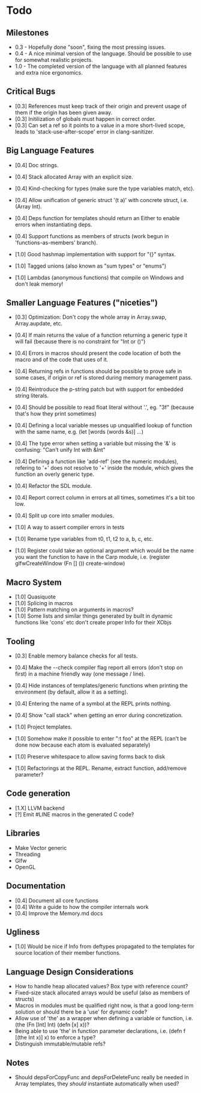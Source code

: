 # Todo

## Milestones
* 0.3 - Hopefully done "soon", fixing the most pressing issues.
* 0.4 - A nice minimal version of the language. Should be possible to use for somewhat realistic projects.
* 1.0 - The completed version of the language with all planned features and extra nice ergonomics.

## Critical Bugs
* [0.3] References must keep track of their origin and prevent usage of them if the origin has been given away.
* [0.3] Initilization of globals must happen in correct order.
* [0.3] Can set a ref so it points to a value in a more short-lived scope, leads to 'stack-use-after-scope' error in clang-sanitizer.

## Big Language Features
* [0.4] Doc strings.
* [0.4] Stack allocated Array with an explicit size.
* [0.4] Kind-checking for types (make sure the type variables match, etc).
* [0.4] Allow unification of generic struct '(t a)' with concrete struct, i.e. (Array Int).
* [0.4] Deps function for templates should return an Either to enable errors when instantiating deps.
* [0.4] Support functions as members of structs (work begun in 'functions-as-members' branch).

* [1.0] Good hashmap implementation with support for "{}" syntax.
* [1.0] Tagged unions (also known as "sum types" or "enums")
* [1.0] Lambdas (anonymous functions) that compile on Windows and don't leak memory!

## Smaller Language Features ("niceties")
* [0.3] Optimization: Don't copy the whole array in Array.swap, Array.aupdate, etc.

* [0.4] If main returns the value of a function returning a generic type it will fail (because there is no constraint for "Int or ()")
* [0.4] Errors in macros should present the code location of both the macro and of the code that uses of it.
* [0.4] Returning refs in functions should be possible to prove safe in some cases, if origin or ref is stored during memory management pass.
* [0.4] Reintroduce the p-string patch but with support for embedded string literals.
* [0.4] Should be possible to read float literal without '.', eg. "3f" (because that's how they print sometimes)
* [0.4] Defining a local variable messes up unqualified lookup of function with the same name, e.g. (let [words (words &s)] ...)
* [0.4] The type error when setting a variable but missing the '&' is confusing: "Can't unify Int with &Int"
* [0.4] Defining a function like 'add-ref' (see the numeric modules), refering to '+' does not resolve to '+' inside the module, which gives the function an overly generic type.
* [0.4] Refactor the SDL module.
* [0.4] Report correct column in errors at all times, sometimes it's a bit too low.
* [0.4] Split up core into smaller modules.

* [1.0] A way to assert compiler errors in tests
* [1.0] Rename type variables from t0, t1, t2 to a, b, c, etc.
* [1.0] Register could take an optional argument which would be the name you want the function to have in the Carp module, i.e. (register glfwCreateWindow (Fn [] ()) create-window)

## Macro System
* [1.0] Quasiquote
* [1.0] Splicing in macros
* [1.0] Pattern matching on arguments in macros?
* [1.0] Some lists and similar things generated by built in dynamic functions like 'cons' etc don't create proper Info for their XObjs

## Tooling
* [0.3] Enable memory balance checks for all tests.

* [0.4] Make the --check compiler flag report all errors (don't stop on first) in a machine friendly way (one message / line).
* [0.4] Hide instances of templates/generic functions when printing the environment (by default, allow it as a setting).
* [0.4] Entering the name of a symbol at the REPL prints nothing.
* [0.4] Show "call stack" when getting an error during concretization.

* [1.0] Project templates.
* [1.0] Somehow make it possible to enter ":t foo" at the REPL (can't be done now because each atom is evaluated separately)
* [1.0] Preserve whitespace to allow saving forms back to disk
* [1.0] Refactorings at the REPL. Rename, extract function, add/remove parameter?

## Code generation
* [1.X] LLVM backend
* [?] Emit #LINE macros in the generated C code?

## Libraries
* Make Vector generic
* Threading
* Glfw
* OpenGL

## Documentation
* [0.4] Document all core functions
* [0.4] Write a guide to how the compiler internals work
* [0.4] Improve the Memory.md docs

## Ugliness
* [1.0] Would be nice if Info from deftypes propagated to the templates for source location of their member functions.

## Language Design Considerations
* How to handle heap allocated values? Box type with reference count?
* Fixed-size stack allocated arrays would be useful (also as members of structs)
* Macros in modules must be qualified right now, is that a good long-term solution or should there be a 'use' for dynamic code?
* Allow use of 'the' as a wrapper when defining a variable or function, i.e. (the (Fn [Int] Int) (defn [x] x))?
* Being able to use 'the' in function parameter declarations, i.e. (defn f [(the Int x)] x) to enforce a type?
* Distinguish immutable/mutable refs?

## Notes
* Should depsForCopyFunc and depsForDeleteFunc really be needed in Array templates, they *should* instantiate automatically when used?
